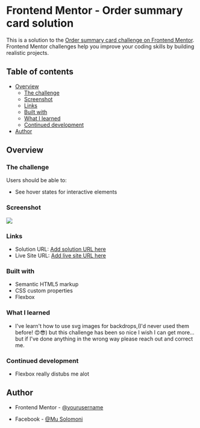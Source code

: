 # Frontend Mentor - Order summary card solution

This is a solution to the [Order summary card challenge on Frontend Mentor](https://www.frontendmentor.io/challenges/order-summary-component-QlPmajDUj). Frontend Mentor challenges help you improve your coding skills by building realistic projects. 

## Table of contents

- [Overview](#overview)
  - [The challenge](#the-challenge)
  - [Screenshot](#screenshot)
  - [Links](#links)
  - [Built with](#built-with)
  - [What I learned](#what-i-learned)
  - [Continued development](#continued-development)
- [Author](#author)


## Overview

### The challenge 

Users should be able to:

- See hover states for interactive elements

### Screenshot

![](./screenshot.jpg)

### Links

- Solution URL: [Add solution URL here](https://your-solution-url.com)
- Live Site URL: [Add live site URL here](https://your-live-site-url.com)

### Built with

- Semantic HTML5 markup
- CSS custom properties
- Flexbox

### What I learned
- I've learn't how to use svg images for backdrops,(I'd never used them before! 😍😎) but this challenge has been so nice I wish I can get more... but if I've done anything in the wrong way please reach out and correct me.



### Continued development
- Flexbox really distubs me alot


## Author

- Frontend Mentor - [@yourusername](https://www.frontendmentor.io/profile/yourusername)

- Facebook - [@Mu Solomoni](https://www.facebook.com/yourusername)
